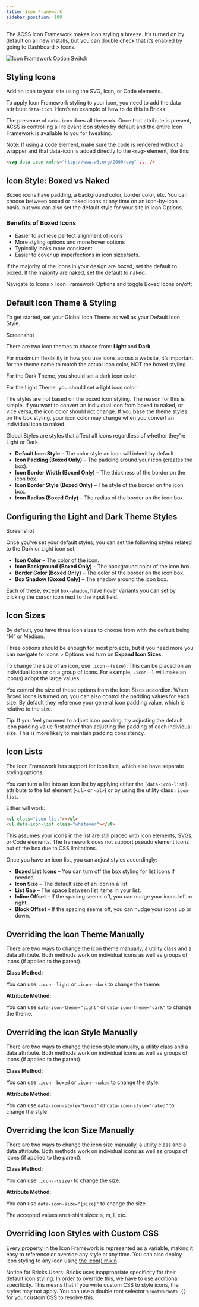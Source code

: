 ```yaml
---
title: Icon Framework
sidebar_position: 100
---
```


The ACSS Icon Framework makes icon styling a breeze. It’s turned on by default on all new installs, but you can double check that it’s enabled by going to Dashboard > Icons.

![Icon Framework Option Switch](img/icon-framework-switch.webp)

## Styling Icons

Add an icon to your site using the SVG, Icon, or Code elements.

To apply Icon Framework styling to your icon, you need to add the data attribute `data-icon`. Here’s an example of how to do this in Bricks:

The presence of `data-icon` does all the work. Once that attribute is present, ACSS is controlling all relevant icon styles by default and the entire Icon Framework is available to you for tweaking.

Note: If using a code element, make sure the code is rendered without a wrapper and that data-icon is added directly to the `<svg>` element, like this:

```HTML
<svg data-icon xmlns="http://www.w3.org/2000/svg" ... />
```

## Icon Style: Boxed vs Naked

Boxed icons have padding, a background color, border color, etc. You can choose between boxed or naked icons at any time on an icon-by-icon basis, but you can also set the default style for your site in Icon Options.

### Benefits of Boxed Icons

- Easier to achieve perfect alignment of icons
- More styling options and more hover options
- Typically looks more consistent
- Easier to cover up imperfections in icon sizes/sets.

If the majority of the icons in your design are boxed, set the default to boxed. If the majority are naked, set the default to naked.

Navigate to Icons > Icon Framework Options and toggle Boxed Icons on/off:

## Default Icon Theme & Styling

To get started, set your Global Icon Theme as well as your Default Icon Style.

Screenshot

There are two icon themes to choose from: **Light** and **Dark**.

For maximum flexibility in how you use icons across a website, it’s important for the theme name to match the actual icon color, NOT the boxed styling.

For the Dark Theme, you should set a dark icon color.

For the Light Theme, you should set a light icon color.

The styles are not based on the boxed icon styling. The reason for this is simple. If you want to convert an individual icon from boxed to naked, or vice versa, the icon color should not change. If you base the theme styles on the box styling, your icon color may change when you convert an individual icon to naked.

Global Styles are styles that affect all icons regardless of whether they’re Light or Dark.

- **Default Icon Style** – The color style an icon will inherit by default.
- **Icon Padding (Boxed Only)** – The padding around your icon (creates the box).
- **Icon Border Width (Boxed Only)** – The thickness of the border on the icon box.
- **Icon Border Style (Boxed Only)** – The style of the border on the icon box.
- **Icon Radius (Boxed Only)** – The radius of the border on the icon box.

## Configuring the Light and Dark Theme Styles

Screenshot

Once you’ve set your default styles, you can set the following styles related to the Dark or Light icon set.

- **Icon Color** – The color of the icon.
- **Icon Background (Boxed Only)** – The background color of the icon box.
- **Border Color (Boxed Only)** – The color of the border on the icon box.
- **Box Shadow (Boxed Only)** – The shadow around the icon box.

Each of these, except `box-shadow`, have hover variants you can set by clicking the cursor icon next to the input field.

## Icon Sizes

By default, you have three icon sizes to choose from with the default being “M” or Medium.

Three options should be enough for most projects, but if you need more you can navigate to Icons > Options and turn on **Expand Icon Sizes**.

To change the size of an icon, use `.icon--{size}`. This can be placed on an individual icon or on a group of icons. For example, `.icon--l` will make an icon(s) adopt the large values.

You control the size of these options from the Icon Sizes accordion. When Boxed Icons is turned on, you can also control the padding values for each size. By default they reference your general icon padding value, which is relative to the size.

Tip: If you feel you need to adjust icon padding, try adjusting the default icon padding value first rather than adjusting the padding of each individual size. This is more likely to maintain padding consistency.

## Icon Lists

The Icon Framework has support for icon lists, which also have separate styling options.

You can turn a list into an icon list by applying either the `[data-icon-list]` attribute to the list element (`<ul>` or `<ol>`) or by using the utility class `.icon-list`.

Either will work:

```HTML
<ul class="icon-list"></ul>
<ul data-icon-list class="whatever"></ul>
```

This assumes your icons in the list are still placed with icon elements, SVGs, or Code elements. The framework does not support pseudo element icons out of the box due to CSS limitations.

Once you have an icon list, you can adjust styles accordingly:

- **Boxed List Icons** – You can turn off the box styling for list icons if needed.
- **Icon Size** – The default size of an icon in a list.
- **List Gap** – The space between list items in your list.
- **Inline Offset** – If the spacing seems off, you can nudge your icons left or right.
- **Block Offset** – If the spacing seems off, you can nudge your icons up or down.

## Overriding the Icon Theme Manually

There are two ways to change the icon theme manually, a utility class and a data attribute. Both methods work on individual icons as well as groups of icons (if applied to the parent).

**Class Method:**

You can use `.icon--light` or `.icon--dark` to change the theme.

**Attribute Method:**

You can use `data-icon-theme="light"` or `data-icon-theme="dark"` to change the theme.

## Overriding the Icon Style Manually

There are two ways to change the icon style manually, a utility class and a data attribute. Both methods work on individual icons as well as groups of icons (if applied to the parent).

**Class Method:**

You can use `.icon--boxed` or `.icon--naked` to change the style.

**Attribute Method:**

You can use `data-icon-style="boxed"` or `data-icon-style="naked"` to change the style.

## Overriding the Icon Size Manually

There are two ways to change the icon size manually, a utility class and a data attribute. Both methods work on individual icons as well as groups of icons (if applied to the parent).

**Class Method:**

You can use `.icon--{size}` to change the size.

**Attribute Method:**

You can use `data-icon-size="{size}"` to change the size.

The accepted values are t-shirt sizes: s, m, l, etc.

## Overriding Icon Styles with Custom CSS

Every property in the Icon Framework is represented as a variable, making it easy to reference or override any style at any time. You can also deploy icon styling to any icon using [the icon() mixin](https://automaticcss.com/docs/icon-mixin/).

Notice for Bricks Users: Bricks uses inappropriate specificity for their default icon styling. In order to override this, we have to use additional specificity. This means that if you write custom CSS to style icons, the styles may not apply. You can use a double root selector `%root%%root% {}` for your custom CSS to resolve this.
